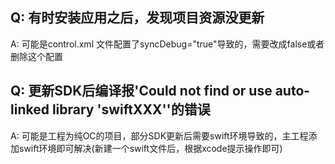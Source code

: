 ## Q: 有时安装应用之后，发现项目资源没更新

A: 可能是control.xml 文件配置了syncDebug="true"导致的，需要改成false或者删除这个配置

## Q: 更新SDK后编译报'Could not find or use auto-linked library 'swiftXXX''的错误

A: 可能是工程为纯OC的项目，部分SDK更新后需要swift环境导致的，主工程添加swift环境即可解决(新建一个swift文件后，根据xcode提示操作即可)
